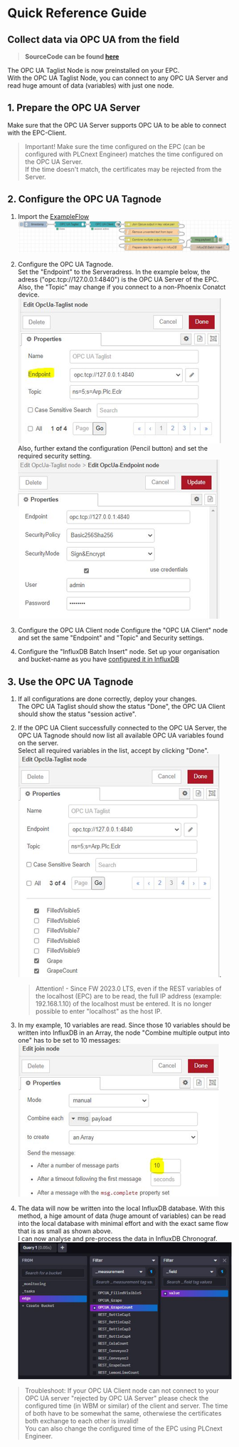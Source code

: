# Quick Reference Guide<br>

## Collect data via OPC UA from the field

> **SourceCode can be found [here](../Node-RED/OPCUA_Taglist_toInflux.json)**

The OPC UA Taglist Node is now preinstalled on your EPC. <br>
With the OPC UA Taglist Node, you can connect to any OPC UA Server and read huge amount of data (variables) with just one node.

## 1. Prepare the OPC UA Server
Make sure that the OPC UA Server supports OPC UA to be able to connect with the EPC-Client.

> Important! Make sure the time configured on the EPC (can be configured with PLCnext Engineer) matches the time configured on the OPC UA Server. <br>
If the time doesn't match, the certificates may be rejected from the Server.

## 2. Configure the OPC UA Tagnode
1. Import the [ExampleFlow](/FW_2022/Node-RED/OPCUA_Taglist_toInflux.json) <br>
![OPCUA_Tagnode](/FW_2022/images/OPCUA_Tagnode.JPG) <br>
2. Configure the OPC UA Tagnode. <br>
Set the "Endpoint" to the Serveradress. In the example below, the adress ("opc.tcp://127.0.0.1:4840") is the OPC UA Server of the EPC. 
Also, the "Topic" may change if you connect to a non-Phoenix Conatct device. <br> 
![UA_TagnodeConfig](/FW_2022//images/UA_TagnodeConfig.JPG) <br>
Also, further extand the configuration (Pencil button) and set the required security setting. <br>
![UA_TagnodeConfig2](/FW_2022/images/UA_TagnodeConfig2.JPG)

3. Configure the OPC UA Client node
Configure the "OPC UA Client" node and set the same "Endpoint" and "Topic" and Security settings. <br>

4. Configure the "InfluxDB Batch Insert" node. Set up your organisation and bucket-name as you have [configured it in InfluxDB](/FW_2022/Influx2/Influx_Configuration.md) <br>

## 3. Use the OPC UA Tagnode 
1. If all configurations are done correctly, deploy your changes. <br>
The OPC UA Taglist should show the status "Done", the OPC UA Client should show the status "session active".
2. If the OPC UA Client successfully connected to the OPC UA Server, the OPC UA Tagnode should now list all available OPC UA variables found on the server. <br> Select all required variables in the list, accept by clicking "Done". <br>
![OPCUA_Tagnode_Vars](/FW_2022/images/OPCUA_Tagnode_Vars.JPG). <br>

    >Attention! - Since FW 2023.0 LTS, even if the REST variables of the localhost (EPC) are to be read, the full IP address (example: 192.168.1.10) of the localhost must be entered. It is no longer possible to enter "localhost" as the host IP.

3. In my example, 10 variables are read. Since those 10 variables should be written into InfluxDB in an Array, the node "Combine multiple output into one" has to be set to 10 messages: <br>
![Combine_REST](/FW_2022/images/Combine_REST.JPG) <br>

4. The data will now be written into the local InfluxDB database.
With this method, a hige amount of data (huge amount of variables) can be read into the local database with minimal effort and with the exact same flow that is as small as shown above. <br>
I can now analyse and pre-process the data in InfluxDB Chronograf. <br>
![Influx_UAdata](/FW_2022/images/Influx_UAdata.JPG)

> Troubleshoot: If your OPC UA Client node can not connect to your OPC UA server "rejected by OPC UA Server" please check the configured time (in WBM or similar) of the client and server. The time of both have to be somewhat the same, otherwiese the certificates both exchange to each other is invalid! <br>
You can also change the configured time of the EPC using PLCnext Engineer. 